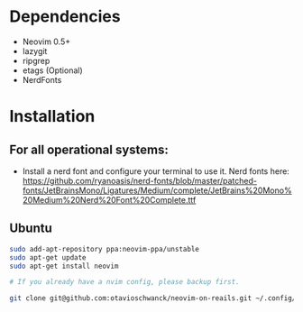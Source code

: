 # Dependencies
- Neovim 0.5+
- lazygit
- ripgrep
- etags (Optional)
- NerdFonts

# Installation

## For all operational systems:

- Install a nerd font and configure your terminal to use it.  Nerd fonts here: https://github.com/ryanoasis/nerd-fonts/blob/master/patched-fonts/JetBrainsMono/Ligatures/Medium/complete/JetBrains%20Mono%20Medium%20Nerd%20Font%20Complete.ttf

## Ubuntu

```sh
sudo add-apt-repository ppa:neovim-ppa/unstable
sudo apt-get update
sudo apt-get install neovim

# If you already have a nvim config, please backup first.

git clone git@github.com:otavioschwanck/neovim-on-reails.git ~/.config/nvim
```
